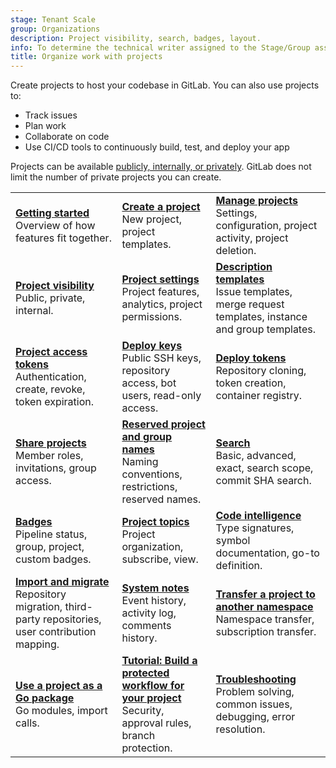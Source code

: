 ```yaml
---
stage: Tenant Scale
group: Organizations
description: Project visibility, search, badges, layout.
info: To determine the technical writer assigned to the Stage/Group associated with this page, see https://handbook.gitlab.com/handbook/product/ux/technical-writing/#assignments
title: Organize work with projects
---
```


Create projects to host your codebase in GitLab.
You can also use projects to:

- Track issues
- Plan work
- Collaborate on code
- Use CI/CD tools to continuously build, test, and deploy your app

Projects can be available [publicly, internally, or privately](../public_access.md).
GitLab does not limit the number of private projects you can create.

| | | |
|--|--|--|
| [**Getting started**](../get_started/get_started_projects.md)<br>Overview of how features fit together. | [**Create a project**](_index.md)<br>New project, project templates. | [**Manage projects**](working_with_projects.md)<br>Settings, configuration, project activity, project deletion.  |
| [**Project visibility**](../public_access.md)<br>Public, private, internal. | [**Project settings**](working_with_projects.md)<br>Project features, analytics, project permissions. | [**Description templates**](description_templates.md)<br>Issue templates, merge request templates, instance and group templates. |
| [**Project access tokens**](settings/project_access_tokens.md)<br>Authentication, create, revoke, token expiration. | [**Deploy keys**](deploy_keys/_index.md)<br>Public SSH keys, repository access, bot users, read-only access.  | [**Deploy tokens**](deploy_tokens/_index.md)<br>Repository cloning, token creation, container registry. |
| [**Share projects**](members/sharing_projects_groups.md)<br>Member roles, invitations, group access. | [**Reserved project and group names**](../reserved_names.md)<br>Naming conventions, restrictions, reserved names. | [**Search**](../search/_index.md)<br>Basic, advanced, exact, search scope, commit SHA search. |
| [**Badges**](badges.md)<br>Pipeline status, group, project, custom badges. | [**Project topics**](project_topics.md)<br>Project organization, subscribe, view.  | [**Code intelligence**](code_intelligence.md)<br>Type signatures, symbol documentation, go-to definition. |
| [**Import and migrate**](import/_index.md)<br>Repository migration, third-party repositories, user contribution mapping. | [**System notes**](system_notes.md)<br>Event history, activity log, comments history. | [**Transfer a project to another namespace**](import/_index.md)<br>Namespace transfer, subscription transfer. |
| [**Use a project as a Go package**](use_project_as_go_package.md)<br>Go modules, import calls. | [**Tutorial: Build a protected workflow for your project**](../../tutorials/protected_workflow/_index.md)<br>Security, approval rules, branch protection. | [**Troubleshooting**](troubleshooting.md)<br>Problem solving, common issues, debugging, error resolution. |
